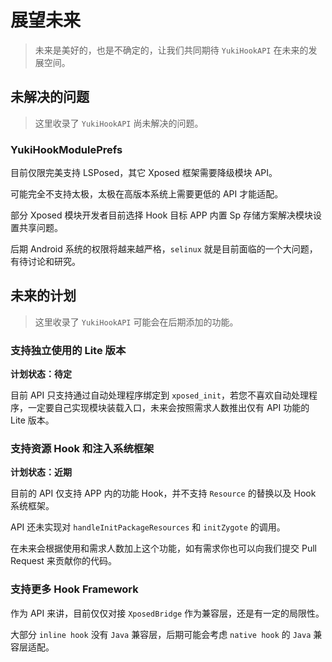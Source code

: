 # 展望未来

> 未来是美好的，也是不确定的，让我们共同期待 `YukiHookAPI` 在未来的发展空间。

## 未解决的问题

> 这里收录了 `YukiHookAPI` 尚未解决的问题。

### YukiHookModulePrefs

目前仅限完美支持 LSPosed，其它 Xposed 框架需要降级模块 API。

可能完全不支持太极，太极在高版本系统上需要更低的 API 才能适配。

部分 Xposed 模块开发者目前选择 Hook 目标 APP 内置 Sp 存储方案解决模块设置共享问题。

后期 Android 系统的权限将越来越严格，`selinux` 就是目前面临的一个大问题，有待讨论和研究。

## 未来的计划

> 这里收录了 `YukiHookAPI` 可能会在后期添加的功能。

### 支持独立使用的 Lite 版本

**计划状态：待定** 

目前 API 只支持通过自动处理程序绑定到 `xposed_init`，若您不喜欢自动处理程序，一定要自己实现模块装载入口，未来会按照需求人数推出仅有 API 功能的 Lite 版本。

### 支持资源 Hook 和注入系统框架

**计划状态：近期** 

目前的 API 仅支持 APP 内的功能 Hook，并不支持 `Resource` 的替换以及 Hook 系统框架。

API 还未实现对 `handleInitPackageResources` 和 `initZygote` 的调用。

在未来会根据使用和需求人数加上这个功能，如有需求你也可以向我们提交 Pull Request 来贡献你的代码。

### 支持更多 Hook Framework

作为 API 来讲，目前仅仅对接 `XposedBridge` 作为兼容层，还是有一定的局限性。

大部分 `inline hook` 没有 `Java` 兼容层，后期可能会考虑 `native hook` 的 `Java` 兼容层适配。